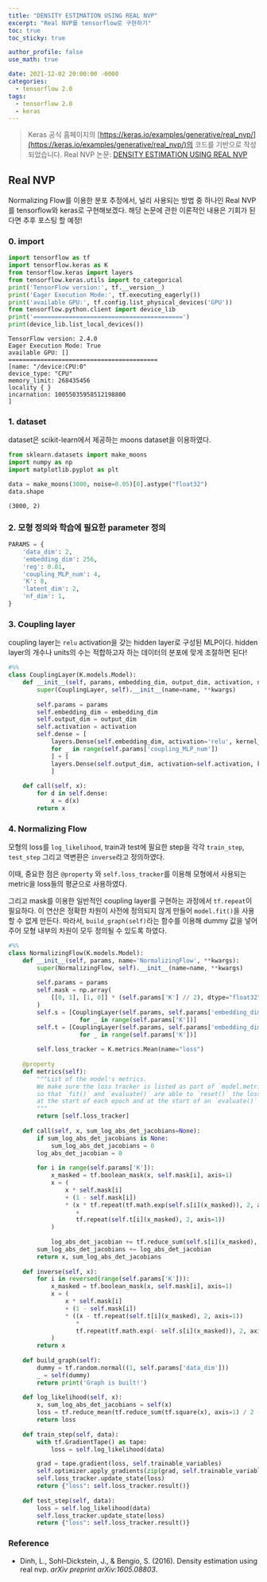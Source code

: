 ```yaml
---
title: "DENSITY ESTIMATION USING REAL NVP"
excerpt: "Real NVP를 tensorflow로 구현하기"
toc: true
toc_sticky: true

author_profile: false
use_math: true

date: 2021-12-02 20:00:00 -0000
categories: 
  - tensorflow 2.0
tags:
  - tensorflow 2.0
  - keras
---
```


> Keras 공식 홈페이지의 [https://keras.io/examples/generative/real_nvp/](https://keras.io/examples/generative/real_nvp/)의 코드를 기반으로 작성되었습니다.
> Real NVP 논문: [DENSITY ESTIMATION USING REAL NVP](https://arxiv.org/pdf/1605.08803.pdf)

## Real NVP

Normalizing Flow를 이용한 분포 추정에서, 널리 사용되는 방법 중 하나인 Real NVP를 tensorflow와 keras로 구현해보겠다. 해당 논문에 관한 이론적인 내용은 기회가 된다면 추후 포스팅 할 예정!

### 0. import 

```python
import tensorflow as tf
import tensorflow.keras as K
from tensorflow.keras import layers
from tensorflow.keras.utils import to_categorical
print('TensorFlow version:', tf.__version__)
print('Eager Execution Mode:', tf.executing_eagerly())
print('available GPU:', tf.config.list_physical_devices('GPU'))
from tensorflow.python.client import device_lib
print('==========================================')
print(device_lib.list_local_devices())
```

```
TensorFlow version: 2.4.0 
Eager Execution Mode: True 
available GPU: [] 
========================================== 
[name: "/device:CPU:0" 
device_type: "CPU" 
memory_limit: 268435456 
locality { } 
incarnation: 10055035958512198800 
]
```

### 1. dataset

dataset은 scikit-learn에서 제공하는 moons dataset을 이용하였다.

```python
from sklearn.datasets import make_moons
import numpy as np
import matplotlib.pyplot as plt

data = make_moons(3000, noise=0.05)[0].astype("float32")
data.shape
```

```
(3000, 2)
```

### 2. 모형 정의와 학습에 필요한 parameter 정의

```python
PARAMS = {
    'data_dim': 2,
    'embedding_dim': 256,
    'reg': 0.01,
    'coupling_MLP_num': 4,
    'K': 8,
    'latent_dim': 2,
    'nf_dim': 1,
}
```

### 3. Coupling layer 

coupling layer는 `relu` activation을 갖는 hidden layer로 구성된 MLP이다. hidden layer의 개수나 units의 수는 적합하고자 하는 데이터의 분포에 맞게 조절하면 된다!

```python
#%%
class CouplingLayer(K.models.Model):
    def __init__(self, params, embedding_dim, output_dim, activation, name='CouplingLayer', **kwargs):
        super(CouplingLayer, self).__init__(name=name, **kwargs)
        
        self.params = params
        self.embedding_dim = embedding_dim
        self.output_dim = output_dim
        self.activation = activation
        self.dense = [
            layers.Dense(self.embedding_dim, activation='relu', kernel_regularizer=K.regularizers.l2(self.params['reg'])) 
            for _ in range(self.params['coupling_MLP_num'])
            ] + [
            layers.Dense(self.output_dim, activation=self.activation, kernel_regularizer=K.regularizers.l2(self.params['reg']))
            ]
        
    def call(self, x):
        for d in self.dense:
            x = d(x)
        return x
```

### 4. Normalizing Flow

모형의 loss를 `log_likelihood`, train과 test에 필요한 step을 각각 `train_step`, `test_step` 그리고 역변환은 `inverse`라고 정의하였다.

이때, 중요한 점은 `@property` 와 `self.loss_tracker`를 이용해 모형에서 사용되는 metric을 loss들의 평균으로 사용하였다. 

그리고 mask를 이용한 일반적인 coupling layer를 구현하는 과정에서 `tf.repeat`이 필요하다. 이 연산은 정확한 차원이 사전에 정의되지 않게 만들어 `model.fit()`을 사용할 수 없게 만든다. 따라서, `build_graph(self)`라는 함수를 이용해 dummy 값을 넣어주어 모형 내부의 차원이 모두 정의될 수 있도록 하였다. 

```python
#%%
class NormalizingFlow(K.models.Model):
    def __init__(self, params, name='NormalizingFlow', **kwargs):
        super(NormalizingFlow, self).__init__(name=name, **kwargs)
        
        self.params = params
        self.mask = np.array(
            [[0, 1], [1, 0]] * (self.params['K'] // 2), dtype="float32"
        )
        self.s = [CouplingLayer(self.params, self.params['embedding_dim'], self.params['nf_dim'], activation='tanh')
                    for _ in range(self.params['K'])]
        self.t = [CouplingLayer(self.params, self.params['embedding_dim'], self.params['nf_dim'], activation='linear')
                    for _ in range(self.params['K'])]
        
        self.loss_tracker = K.metrics.Mean(name="loss")
        
    @property
    def metrics(self):
        """List of the model's metrics.
        We make sure the loss tracker is listed as part of `model.metrics`
        so that `fit()` and `evaluate()` are able to `reset()` the loss tracker
        at the start of each epoch and at the start of an `evaluate()` call.
        """
        return [self.loss_tracker]
        
    def call(self, x, sum_log_abs_det_jacobians=None):
        if sum_log_abs_det_jacobians is None:
            sum_log_abs_det_jacobians = 0
        log_abs_det_jacobian = 0
        
        for i in range(self.params['K']):
            x_masked = tf.boolean_mask(x, self.mask[i], axis=1)
            x = (
                x * self.mask[i]
                + (1 - self.mask[i])
                * (x * tf.repeat(tf.math.exp(self.s[i](x_masked)), 2, axis=1) 
                   + 
                   tf.repeat(self.t[i](x_masked), 2, axis=1))
            )
            
            log_abs_det_jacobian += tf.reduce_sum(self.s[i](x_masked), axis=-1)
        sum_log_abs_det_jacobians += log_abs_det_jacobian
        return x, sum_log_abs_det_jacobians
    
    def inverse(self, x):
        for i in reversed(range(self.params['K'])):
            x_masked = tf.boolean_mask(x, self.mask[i], axis=1)
            x = (
                x * self.mask[i]
                + (1 - self.mask[i])
                * ((x - tf.repeat(self.t[i](x_masked), 2, axis=1))
                   *
                   tf.repeat(tf.math.exp(- self.s[i](x_masked)), 2, axis=1))
            )
        return x
    
    def build_graph(self):
        dummy = tf.random.normal((1, self.params['data_dim']))
        _ = self(dummy)
        return print('Graph is built!')
    
    def log_likelihood(self, x):
        x, sum_log_abs_det_jacobians = self(x)
        loss = tf.reduce_mean(tf.reduce_sum(tf.square(x), axis=1) / 2 - sum_log_abs_det_jacobians)
        return loss
    
    def train_step(self, data):
        with tf.GradientTape() as tape:
            loss = self.log_likelihood(data)

        grad = tape.gradient(loss, self.trainable_variables)
        self.optimizer.apply_gradients(zip(grad, self.trainable_variables))
        self.loss_tracker.update_state(loss)
        return {"loss": self.loss_tracker.result()}    
    
    def test_step(self, data):
        loss = self.log_likelihood(data)
        self.loss_tracker.update_state(loss)
        return {"loss": self.loss_tracker.result()}
```

### Reference
- Dinh, L., Sohl-Dickstein, J., & Bengio, S. (2016). Density estimation using real nvp. _arXiv preprint arXiv:1605.08803_.
<!--stackedit_data:
eyJoaXN0b3J5IjpbLTIwNjQwNTk2MzhdfQ==
-->